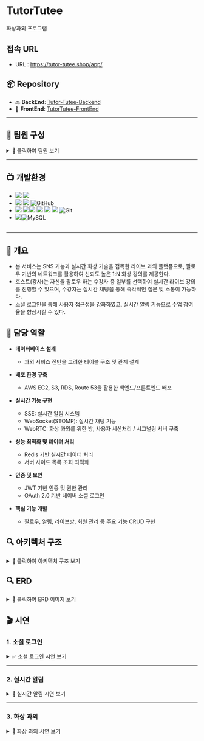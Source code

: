 <h1>TutorTutee</h1>
화상과외 프로그램

## 접속 URL
- URL : https://tutor-tutee.shop/app/

## 📦 Repository

- 🔙 **BackEnd**: [Tutor-Tutee-Backend](https://github.com/moonjinho99/Tutor-Tutee-Backend)
- 🎨 **FrontEnd**: [TutorTutee-FrontEnd](https://github.com/ParkYongHo1/TutorTutee-FrontEnd)

---

## 👥 팀원 구성

<details>
  <summary>🔽 클릭하여 팀원 보기</summary>

  <br>

  ### 🛠 BackEnd
  | 이름 | 역할 | GitHub |
  |------|------|--------|
  | <img src="https://github.com/moonjinho99.png?size=50" width="50"> **문진호** | 백엔드 | [@moonjinho99](https://github.com/moonjinho99) |
  | <img src="https://github.com/qldmq.png?size=50" width="50"> **김서현** | 백엔드 | [@qldmq](https://github.com/qldmq) |

  ### 🎨 FrontEnd
  | 이름 | 역할 | GitHub |
  |------|------|--------|
  | <img src="https://github.com/ParkYongHo1.png?size=50" width="50"> **박용호** | 프론트엔드 | [@ParkYongHo1](https://github.com/ParkYongHo1) |

</details>

---

## 📺 개발환경
- <img src="https://img.shields.io/badge/IDE-%23121011?style=for-the-badge"> <img src="https://img.shields.io/badge/Eclipse-2C2255?style=for-the-badge&logo=Eclipse&logoColor=white"/>
- <img src="https://img.shields.io/badge/Tool-%23121011?style=for-the-badge"> <img src="https://img.shields.io/badge/MobaXterm-3A4655?style=for-the-badge&logo=MobaXterm&logoColor=white"/> ![GitHub](https://img.shields.io/badge/github-%23121011.svg?style=for-the-badge&logo=github&logoColor=white)
- <img src="https://img.shields.io/badge/Tech Stack-%23121011?style=for-the-badge"> <img src="https://img.shields.io/badge/java-%23ED8B00?style=for-the-badge&logo=openjdk&logoColor=white"><img src="https://img.shields.io/badge/17-515151?style=for-the-badge"> <img src="https://img.shields.io/badge/springboot-6DB33F?style=for-the-badge&logo=springboot&logoColor=white">
 <img src="https://img.shields.io/badge/AWS-232F3E?style=for-the-badge&logo=Amazon-AWS&logoColor=white"/> <img src="https://img.shields.io/badge/Redis-DC382D?style=for-the-badge&logo=Redis&logoColor=white"> 
![Git](https://img.shields.io/badge/git-%23F05033.svg?style=for-the-badge&logo=git&logoColor=white) 
- <img src="https://img.shields.io/badge/Database-%23121011?style=for-the-badge">![MySQL](https://img.shields.io/badge/mysql-%2300f.svg?style=for-the-badge&logo=mysql&logoColor=white)
<br/><br/>
<hr>

## 🚩 개요
- 본 서비스는 SNS 기능과 실시간 화상 기술을 접목한 라이브 과외 플랫폼으로, 팔로우 기반의 네트워크를 활용하여 신뢰도 높은 1:N 화상 강의를 제공한다.
- 호스트(강사)는 자신을 팔로우 하는 수강자 중 일부를 선택하여 실시간 라이브 강의를 진행할 수 있으며, 수강자는 실시간 채팅을 통해 즉각적인 질문 및 소통이 가능하다.
 - 소셜 로그인을 통해 사용자 접근성을 강화하였고, 실시간 알림 기능으로 수업 참여율을 향상시킬 수 있다.


## 📝 담당 역할

- **데이터베이스 설계**  
  - 과외 서비스 전반을 고려한 테이블 구조 및 관계 설계

- **배포 환경 구축**  
  - AWS EC2, S3, RDS, Route 53을 활용한 백엔드/프론트엔드 배포

- **실시간 기능 구현**  
  - SSE: 실시간 알림 시스템  
  - WebSocket(STOMP): 실시간 채팅 기능  
  - WebRTC: 화상 과외를 위한 방, 사용자 세션처리 / 시그널링 서버 구축

- **성능 최적화 및 데이터 처리**  
  - Redis 기반 실시간 데이터 처리  
  - 서버 사이드 목록 조회 최적화

- **인증 및 보안**  
  - JWT 기반 인증 및 권한 관리  
  - OAuth 2.0 기반 네이버 소셜 로그인

- **핵심 기능 개발**  
  - 팔로우, 알림, 라이브방, 회원 관리 등 주요 기능 CRUD 구현


## 🔍 아키텍처 구조

<details>
  <summary>📌 클릭하여 아키텍처 구조 보기</summary>

  <br>

  ![아키텍처 구조 이미지](https://github.com/user-attachments/assets/2f8c6ffe-b40f-42b1-9de2-716b7d2386f3)


</details>



## 🔍 ERD

<details>
  <summary>📌 클릭하여 ERD 이미지 보기</summary>

  <br>

  ![ERD 이미지](https://github.com/user-attachments/assets/e59a4faf-c5b8-4807-8b57-523de13217b6)

</details>

## 🎬 시연

### 1. 소셜 로그인

<details>
  <summary>✅ 소셜 로그인 시연 보기</summary>

  <br>

  ![소셜 로그인](https://github.com/your-repo/assets/social-login.gif)

</details>

---

### 2. 실시간 알림

<details>
  <summary>🔔 실시간 알림 시연 보기</summary>

  <br>

  - 팔로우/팔로잉 알림  
  - 강의 시작 알림  
  - 게시글 작성 및 좋아요/싫어요 알림  

  ![실시간 알림](https://github.com/your-repo/assets/realtime-notification.gif)

</details>

---

### 3. 화상 과외

<details>
  <summary>🎥 화상 과외 시연 보기</summary>

  <br>

  - 실시간 화면 공유  
  - 채팅 기능  

  ![화상 과외](https://github.com/your-repo/assets/video-tutoring.gif)

</details>


